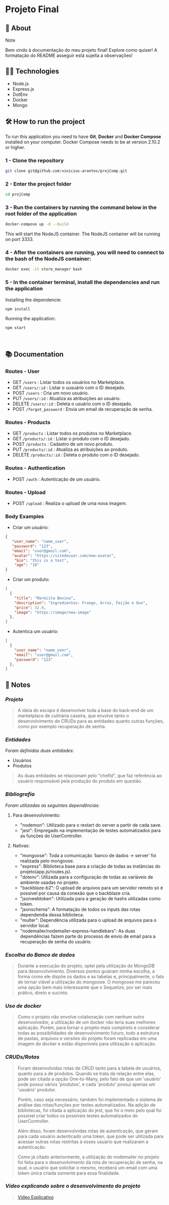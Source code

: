 # Projeto Final

## :page_with_curl: About

> [!NOTE]
> Bem vindo à documentação do meu projeto final! Explore como quiser!
> A formatação do README asseguir está sujeita a observações!

## :man_technologist: Technologies

* Node.js
* Express.js
* DotEnv
* Docker
* Mongo

## :hammer_and_wrench: How to run the project

To run this application you need to have **Git**, **Docker** and **Docker Compose** installed on your computer. Docker Compose needs to be at version 2.10.2 or higher.

### 1 - Clone the repository
```sh
git clone git@github.com:vinicius-arantes/projComp.git
```

### 2 - Enter the project folder
```sh
cd projComp
```

### 3 - Run the containers by running the command below in the root folder of the application
```sh
docker-compose up -d --build
```

This will start the NodeJS container. The NodeJS container will be running on port 3333.

### 4 - After the containers are running, you will need to connect to the bash of the NodeJS container:

```sh
docker exec -it store_manager bash
```

### 5 - In the container terminal, install the dependencies and run the application

Installing the dependencie:
```sh
npm install
```

Running the application:
```sh
npm start
```
<br />
</details>

## :books: Documentation

### Routes - User

- GET <code>/users</code> : Listar todos os usuários no Marketplace.
- GET <code>/users/:id</code> : Listar o uusuário com o ID desejado.
- POST <code>/users</code> : Cria um novo usuário.
- PUT <code>/users/:id</code> : Atualiza as atribuições ao usuário.
- DELETE <code>/users/:id</code> : Deleta o usuário com o ID desejado.
- POST <code>/forgot_password</code> :  Envia um email de recuperação de senha.

### Routes - Products

- GET <code>/products</code> : Listar todos os produtos no Marketplace.
- GET <code>/products/:id</code> : Listar o produto com o ID desejado.
- POST <code>/products</code> : Cadastro de um novo produto.
- PUT <code>/products/:id</code> : Atualiza as atribuições ao produto.
- DELETE <code>/products/:id</code> : Deleta o produto com o ID desejado.

### Routes - Authentication

- POST <code>/auth</code> : Autenticação de um usuário.

### Routes - Upload

- POST <code>/upload</code> : Realiza o upload de uma nova imagem.

### Body Examples

- Criar um usuário:
```json
{ 
   "user_name": "name_user",
   "password": "123",
   "email": "user@gmail.com",
   "avatar": "https://sitedouser.com/new-avatar",
    "bio": "this is a test",
    "age": "18"
}
```

- Criar um produto:
```json
[
  { 
    "title": "Marmiita Bovina",
    "description": "Ingredientes: Frango, Arroz, Feijão e Ovo",
    "price": 32.9,
    "image": "https://image/new-image"
  },
]
```
- Autentica um usuário:
```json
[
  { 
    "user_name": "name_user",
    "email": "user@gmail.com",
    "password": "123"
  },
]
```

## :notebook: Notes 

### **_Projeto_**

> A ideia do escopo é desenvolver toda a base do back-end de um marketplace de culinária caseira, que envolve tanto o desenvolvimento de CRUDs para as entidades quanto outras funções, como por exemplo recuperação de senha.

### **_Entidades_**

_Foram definidas duas entidades:_

- Usuários
- Produtos

> As duas entidades se relacionam pelo "chefId", que faz referência ao usuário responsável pela produção do produto em questão.

### **_Bibliografia_**

_Foram utilizadas as seguintes dependências:_

1. Para desenvolvimento:

   - "nodemon": Utilizado para o restart do server a partir de cada save.
   - "jest": Empregado na implementação de testes automatizados para as funções do UserController.

2. Nativas:
   - "mongoose": Toda a comunicação 'banco de dados -> server' foi realizada pelo mongoose.
   - "express": Biblioteca base para a criação de todas as instâncias do projeto(app.js/routes.js).
   - "dotenv": Utlizada para a configuração de todas as variáveis de ambiente usadas no projeto.
   - "backblaze-b2": O upload de arquivos para um servidor remoto só é possível por causa da conexão que o backblaze cria.
   - "jsonwebtoken": Utilizada para a geração de hashs utilizadas como token.
   - "jsonschema": A formatação de todos os inputs das rotas dependendia dessa biblioteca.
   - "multer": Dependência utilizada para o upload de arquivos para o servidor local.
   - "nodemailer/nodemailer-express-handlebars": As duas dependências fazem parte do processo de envio de email para a recuperação de senha do usuário.

### **_Escolha do Banco de dados_**

> Durante a execução do projeto, optei pela utilização do MongoDB para desenvolvimento. Diversos pontos guiaram minha escolha, a forma como ele dispõe os dados e as tabelas e, principalmente, o fato de tornar viável a utilização do mongoose. O mongoose me pareceu uma opção bem mais interessante que o Sequelize, por ser mais prático, direto e sucinto.

### **_Uso de docker_**

> Como o projeto não envolve colaboração com nenhum outro desenvolvedor, a utilização de um docker não teria suas melhores aplicação. Porém, para tornar o projeto mais complreto e considerar todas as possibilidades de desenvolvimento futuro, todo a estrutura de pastas, arquivos e versões do projeto foram replicadas em uma imagem do docker e estão disponíveis para utilização e aplicação.

### **_CRUDs/Rotas_**

> Foram desenvolvidas rotas de CRUD tanto para a tabela de usuários, quanto para a de produtos. Quando se trata da relação entre elas, pode ser citada a opção One-to-Many, pelo fato de que um 'usuário' pode possui vários 'produtos', e cada 'produto' possui apenas um 'usuário' produtor.
>
> Porém, caso seja necessário, também foi implementado o sistema de análise das rotas/funções por testes automatizados. Na adição de bibliotecas, foi citada a aplicação do jest, que foi o meio pelo qual foi possível criar todos os possíveis testes automatizados do UserController.
>
> Além disso, foram desenvolvidas rotas de autenticação, que geram para cada usuário autenticado uma token, que pode ser utilizada para acessar outras rotas restritas à esses usuário que realizaram a autenticação.
>
> Como já citado anteriormente, a utilização do nodemailer no projeto foi feita para o desenvolvimento da rota de recuperação de senha, na qual, o usuário que solicitar o mesmo, receberá um email com uma token única criada somente para essa finalidade.

### **_Vídeo explicando sobre o desenvolvimento do projeto_**

> [Vídeo Explicativo](https://www.youtube.com/watch?v=HdW2BMRBDZ8&list=PLR8JXremim5BWiO-MCaAffQYwFZrD11-j&index=2)
